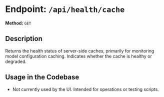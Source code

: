 # Endpoint: `/api/health/cache`

**Method:** `GET`

## Description
Returns the health status of server-side caches, primarily for monitoring model configuration caching. Indicates whether the cache is healthy or degraded.

## Usage in the Codebase
- Not currently used by the UI. Intended for operations or testing scripts.


